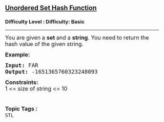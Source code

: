 <h2><a href="https://www.geeksforgeeks.org/problems/unordered-set-hash-function/1?page=1&difficulty=Basic&status=unsolved,attempted&sortBy=accuracy">Unordered Set Hash Function</a></h2><h3>Difficulty Level : Difficulty: Basic</h3><hr><div class="problems_problem_content__Xm_eO"><p><span style="font-size: 18px;">You are given a <strong>set&nbsp;</strong>and a <strong>string</strong>. You need to&nbsp;</span><span style="font-size: 18px;">return the hash value of the given string.</span></p>
<p><strong style="font-size: 18px;">Example:</strong></p>
<pre><strong style="font-size: 18px;">Input: </strong><span style="font-size: 18px;">FAR</span><br style="font-size: 18px;"><strong style="font-size: 18px;">Output: </strong><span style="font-size: 18px;">-1651365760323248093</span></pre>
<p><span style="font-size: 18px;"><strong>Constraints:</strong><br>1 &lt;= size of string &lt;= 10</span></p></div><br><p><span style=font-size:18px><strong>Topic Tags : </strong><br><code>STL</code>&nbsp;